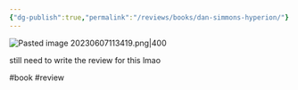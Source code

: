 ```yaml
---
{"dg-publish":true,"permalink":"/reviews/books/dan-simmons-hyperion/"}
---
```



![Pasted image 20230607113419.png|400](/img/user/Images/Pasted%20image%2020230607113419.png)


still need to write the review for this lmao

#book #review